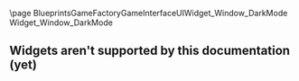\page BlueprintsGameFactoryGameInterfaceUIWidget_Window_DarkMode Widget_Window_DarkMode
## Widgets aren't supported by this documentation (yet)
